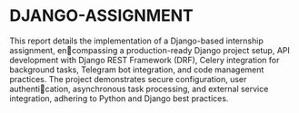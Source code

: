 # DJANGO-ASSIGNMENT
This report details the implementation of a Django-based internship assignment, encompassing a production-ready Django project setup, API development with Django REST
Framework (DRF), Celery integration for background tasks, Telegram bot integration, and code management practices. The project demonstrates secure configuration, user authentication, asynchronous task processing, and external service integration, adhering to Python and Django best practices.
